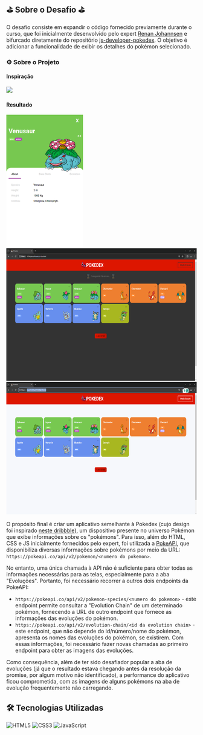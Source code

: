 ## ⛳ Sobre o Desafio ⛳

O desafio consiste em expandir o código fornecido previamente durante o curso, que foi inicialmente desenvolvido pelo expert [Renan Johannsen](https://github.com/RenanJPaula) e bifurcado diretamente do repositório [js-developer-pokedex](https://github.com/digitalinnovationone/js-developer-pokedex). O objetivo é adicionar a funcionalidade de exibir os detalhes do pokémon selecionado.

### ⚙ Sobre o Projeto

#### Inspiração
<img src="https://cdn.dribbble.com/users/1171520/screenshots/6540871/pokedex2.png" height=350><br>

#### Resultado
<img src="https://github.com/Felipecardosovargas/Pokedex/blob/main/img1.png" height=350><img src="https://github.com/Felipecardosovargas/Pokedex/blob/main/img2.png" height=350><img src="https://github.com/Felipecardosovargas/Pokedex/blob/main/img3.png" height=350><br>

O propósito final é criar um aplicativo semelhante à Pokedex (cujo design foi inspirado [neste dribbble](https://dribbble.com/shots/6540871-Pokedex-App)), um dispositivo presente no universo Pokémon que exibe informações sobre os "pokémons". Para isso, além do HTML, CSS e JS inicialmente fornecidos pelo expert, foi utilizada a [PokeAPI](https://pokeapi.co/), que disponibiliza diversas informações sobre pokémons por meio da URL: `https://pokeapi.co/api/v2/pokemon/<numero do pokemon>`.

No entanto, uma única chamada à API não é suficiente para obter todas as informações necessárias para as telas, especialmente para a aba "Evoluções". Portanto, foi necessário recorrer a outros dois endpoints da PokeAPI:
- `https://pokeapi.co/api/v2/pokemon-species/<numero do pokemon>` - este endpoint permite consultar a "Evolution Chain" de um determinado pokémon, fornecendo a URL de outro endpoint que fornece as informações das evoluções do pokémon.
- `https://pokeapi.co/api/v2/evolution-chain/<id da evolution chain>` - este endpoint, que não depende do id/número/nome do pokémon, apresenta os nomes das evoluções do pokémon, se existirem. Com essas informações, foi necessário fazer novas chamadas ao primeiro endpoint para obter as imagens das evoluções.

Como consequência, além de ter sido desafiador popular a aba de evoluções (já que o resultado estava chegando antes da resolução da promise, por algum motivo não identificado), a performance do aplicativo ficou comprometida, com as imagens de alguns pokémons na aba de evolução frequentemente não carregando.

## 🛠 Tecnologias Utilizadas
![HTML5](https://img.shields.io/badge/HTML5-000?style=for-the-badge&logo=html5)
![CSS3](https://img.shields.io/badge/CSS3-000?style=for-the-badge&logo=css3&logoColor=264CE4)
![JavaScript](https://img.shields.io/badge/JavaScript-000?style=for-the-badge&logo=javascript)
